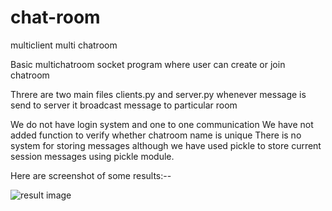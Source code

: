 # chat-room
multiclient multi chatroom

 Basic multichatroom socket program where user can create or join chatroom

 Threre are two main files clients.py and server.py
 whenever message is send to server it broadcast message to particular room

  We do not have login system and one to one communication
  We have not added function to verify whether chatroom name is unique
  There is no system for storing messages although we have used pickle to
  store current session messages using pickle module.
  
  Here are screenshot of some results:--
  
  ![result image ](https://github.com/saurav-bot/chat-room/tree/main/results/result1.jpg)
